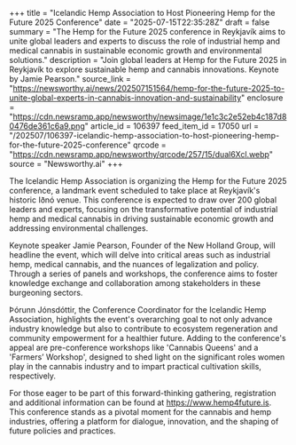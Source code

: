 +++
title = "Icelandic Hemp Association to Host Pioneering Hemp for the Future 2025 Conference"
date = "2025-07-15T22:35:28Z"
draft = false
summary = "The Hemp for the Future 2025 conference in Reykjavík aims to unite global leaders and experts to discuss the role of industrial hemp and medical cannabis in sustainable economic growth and environmental solutions."
description = "Join global leaders at Hemp for the Future 2025 in Reykjavík to explore sustainable hemp and cannabis innovations. Keynote by Jamie Pearson."
source_link = "https://newsworthy.ai/news/202507151564/hemp-for-the-future-2025-to-unite-global-experts-in-cannabis-innovation-and-sustainability"
enclosure = "https://cdn.newsramp.app/newsworthy/newsimage/1e1c3c2e52eb4c187d80476de361c6a9.png"
article_id = 106397
feed_item_id = 17050
url = "/202507/106397-icelandic-hemp-association-to-host-pioneering-hemp-for-the-future-2025-conference"
qrcode = "https://cdn.newsramp.app/newsworthy/qrcode/257/15/dual6Xcl.webp"
source = "Newsworthy.ai"
+++

<p>The Icelandic Hemp Association is organizing the Hemp for the Future 2025 conference, a landmark event scheduled to take place at Reykjavík's historic Iðnó venue. This conference is expected to draw over 200 global leaders and experts, focusing on the transformative potential of industrial hemp and medical cannabis in driving sustainable economic growth and addressing environmental challenges.</p><p>Keynote speaker Jamie Pearson, Founder of the New Holland Group, will headline the event, which will delve into critical areas such as industrial hemp, medical cannabis, and the nuances of legalization and policy. Through a series of panels and workshops, the conference aims to foster knowledge exchange and collaboration among stakeholders in these burgeoning sectors.</p><p>Þórunn Jónsdóttir, the Conference Coordinator for the Icelandic Hemp Association, highlights the event's overarching goal to not only advance industry knowledge but also to contribute to ecosystem regeneration and community empowerment for a healthier future. Adding to the conference's appeal are pre-conference workshops like 'Cannabis Queens' and a 'Farmers’ Workshop', designed to shed light on the significant roles women play in the cannabis industry and to impart practical cultivation skills, respectively.</p><p>For those eager to be part of this forward-thinking gathering, registration and additional information can be found at <a href='https://www.hemp4future.is' rel='nofollow' target='_blank'>https://www.hemp4future.is</a>. This conference stands as a pivotal moment for the cannabis and hemp industries, offering a platform for dialogue, innovation, and the shaping of future policies and practices.</p>
